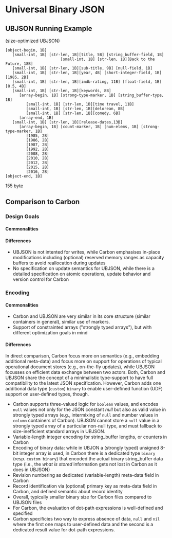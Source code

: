 # Universal Binary JSON

## UBJSON Running Example


(size-optimized UBJSON)

```
[object-begin, 1B]
   [small-int, 1B] [str-len, 1B][title, 5B] [string_buffer-field, 1B]
                        [small-int, 1B] [str-len, 1B][Back to the Future, 18B]
   [small-int, 1B] [str-len, 1B][sub-title, 9B] [null-field, 1B]
   [small-int, 1B] [str-len, 1B][year, 4B] [short-integer-field, 1B][1985, 2B]
   [small-int, 1B] [str-len, 1B][imdb-rating, 11B] [float-field, 1B][8.5, 4B]
   [small-int, 1B] [str-len, 1B][keywords, 8B] 
      [array-begin, 1B] [strong-type-marker, 1B] [string_buffer-type, 1B]
         [small-int, 1B] [str-len, 1B][time travel, 11B] 
         [small-int, 1B] [str-len, 1B][delorean, 8B]       
         [small-int, 1B] [str-len, 1B][comedy, 6B]            
      [array-end, 1B]
   [small-int, 1B] [str-len, 1B][release-dates,13B] 
      [array-begin, 1B] [count-marker, 1B] [num-elems, 1B] [strong-type-marker, 1B]
         [1985, 2B] 
         [1986, 2B] 
         [1987, 2B]
         [1992, 2B] 
         [2008, 2B] 
         [2010, 2B]
         [2012, 2B]
         [2015, 2B]
         [2016, 2B]
[object-end, 1B]  
```

155 byte

## Comparison to Carbon

### Design Goals

#### Commonalities

#### Differences

- UBJSON is not intented for writes, while Carbon emphasises in-place modifications including (optional) reserved memory ranges as capacity buffers to avoid reallocation during updates
- No specification on update semantics for UBJSON, while there is a detailed specification on atomic operations, update behavior and version control for Carbon

### Encoding

#### Commonalities

- Carbon and UBJSON are very similar in its core structure (similar containers in general), similar use of markers. 
- Support of constrainted arrays ("strongly typed arrays"), but with different optimization goals in mind

#### Differences

In direct comparison, Carbon focus more on semantics (e.g., embedding additional meta-data) and focus more on support for operations of typical operational document stores (e.g., on-the-fly updates), while UBJSON focusses on efficient data exchange between two actors. Both, Carbon and UBJSON share the concept of a minimalistic type-support to have full compatibility to the latest JSON specification. However, Carbon adds one additional data type (`custom`) `binary` to enable user-defined function (UDF) support on user-defined types, though.

- Carbon supports three-valued logic for `boolean` values, and encodes `null` values not only for the JSON constant *null* but also as valid value in strongly typed arrays (e.g., intermixing of `null` and number values in `column` containers of Carbon). UBJSON cannot store a `null` value in a strongly typed array of a particular non-null type, and must fallback to size-inefficient standard arrays in UBJSON. 
- Variable-length integer encoding for string_buffer lengths, or counters in Carbon
- Encoding of binary data: while in UBJON a (strongly typed) unsigned 8-bit integer array is used, in Carbon there is a dedicated type `binary` (resp. `custom binary`) that encoded the actual binary string_buffer data type (i.e., the *what is stored* information gets not lost in Carbon as it does in UBJSON)
- Revision numbering as dedicated (variable-length) meta-data field in Carbon
- Record identification via (optional) primary key as meta-data field in Carbon, and defined semantic about record identity
- Overall, typically smaller binary size for Carbon files compared to UBJSON files
- For Carbon, the evaluation of dot-path expressions is well-defined and specified
- Carbon specificies two way to express absence of data, `null` and `nil` where the first one maps to user-defined data and the second is a dedicated result value for dot-path expressions.
